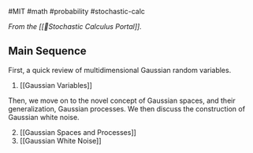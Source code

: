#MIT #math #probability #stochastic-calc 

*From the [[🚶Stochastic Calculus Portal]].*


## Main Sequence

First, a quick review of multidimensional Gaussian random variables.

1. [[Gaussian Variables]]

Then, we move on to the novel concept of Gaussian spaces, and their generalization, Gaussian processes. We then discuss the construction of Gaussian white noise.

2. [[Gaussian Spaces and Processes]]
3. [[Gaussian White Noise]]